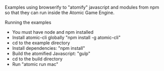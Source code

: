 Examples using browserify to "atomify" javascript and modules from npm 
so that they can run inside the Atomic Game Engine.

Running the examples

* You must have node and npm installed
* Install atomic-cli globally "npm install -g atomic-cli"
* cd to the example directory
* Install dependencies: "npm install"
* Build the atomified Javascript: "gulp"
* cd to the build directory
* Run "atomic run mac"
